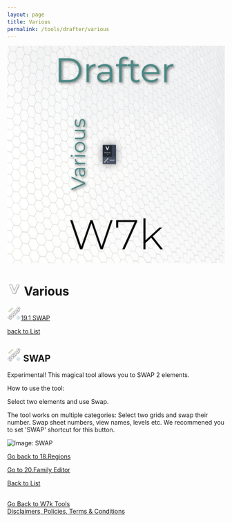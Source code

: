 ```yaml
---
layout: page
title: Various
permalink: /tools/drafter/various
---
```



![Various](/images/Tools/Drafter/drafterVarious1.jpg)  


# <a id="various"></a> ![Various](/images/Tools/Drafter/Icons/Various.png) Various  
  
![SWAP](/images/Tools/Drafter/Icons/SWAP.png)[19.1 SWAP](#swap)  
  


[back to List](/Drafter.md/#list)  

## <a id="SWAP"></a> ![SWAP](/images/Tools/Drafter/Icons/SWAP.png) SWAP

Experimental! This magical tool allows you to SWAP 2 elements.

How to use the tool:

Select two elements and use Swap.

The tool works on multiple categories:
Select two grids and swap their number. Swap sheet numbers, view names, levels etc.
We recommened you to set 'SWAP' shortcut for this button.

![Image: SWAP](https://drive.google.com/uc?export=view&id=1BkTaEGS6WWkrcIGA2TRzriaCMkhl_W6I)  


[Go back to 18.Regions](/DrRegions.md/#regions)  

[Go to 20.Family Editor](/DrFamilyEditor.md/#family-editor)  

[Back to List](/Drafter.md/#list)  
  
  
<br>
<div class="backToTools">
    <a href="https://w7k.pl/tools/">Go Back to W7k Tools</a>
</div>
<div class="terms">
    <a href="https://w7k.pl/terms/">Disclaimers, Policies, Terms & Conditions</a>
</div>
